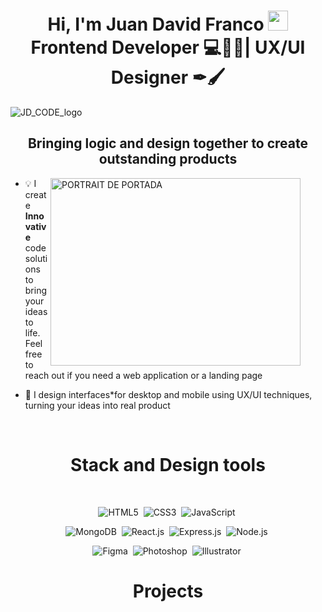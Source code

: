<h1 height="32" align="center">Hi, I'm Juan David Franco <img src="https://media.giphy.com/media/hvRJCLFzcasrR4ia7z/giphy.gif" width="32"><br/>
<span >Frontend Developer 💻📲🚀| UX/UI Designer ✒🖌</span></h1>
<img alt="JD_CODE_logo">
<h2 height="28" align="center">Bringing logic and design together to create outstanding products </h2>

<figure target="_blank" align="left">
  <img align="right" top="500" height="300" width="400" alt="PORTRAIT DE PORTADA" src="">
</figure>

- 💡 I create <strong>Innovative</strong> code solutions to bring your ideas to life. Feel free to reach out if you need a web application or a landing page

- 🎨 I design interfaces*for desktop and mobile using UX/UI techniques, turning your ideas into real product

<br/>
<h1 height="32" align="center">Stack and Design tools</h1>
<br/>
<p align="center" width="20">
<div align="center" with="10">
  
  <a align="center">
    
  ![HTML5](https://img.shields.io/badge/html5-%23E34F26.svg?style=for-the-badge&logo=html5&logoColor=white)&nbsp;
  ![CSS3](https://img.shields.io/badge/css3-%231572B6.svg?style=for-the-badge&logo=css3&logoColor=white)&nbsp;
  ![JavaScript](https://img.shields.io/badge/javascript-%23323330.svg?style=for-the-badge&logo=javascript&logoColor=%23F7DF1E)&nbsp;
  </a>
  
  ![MongoDB](https://img.shields.io/badge/MongoDB-%234ea94b.svg?style=for-the-badge&logo=mongodb&logoColor=white)&nbsp;
  ![React.js](https://img.shields.io/badge/-ReactJs-61DAFB?logo=react&logoColor=white&style=for-the-badge)&nbsp;
  ![Express.js](https://img.shields.io/badge/express.js-000000?style=for-the-badge&logo=express&logoColor=white)&nbsp;
  ![Node.js](https://img.shields.io/badge/node.js-339933?style=for-the-badge&logo=Node.js&logoColor=white)&nbsp;
</div>

<div align="center" with="10">
  
 ![Figma](https://img.shields.io/badge/Figma-F24E1E?style=for-the-badge&logo=figma&logoColor=white)&nbsp;
 ![Photoshop](https://img.shields.io/badge/Adobe%20Photoshop-A-001e36?logo=adobephotoshop&logoColor=fff&style=for-the-badge&colorA=001e36&colorB=31a8ff)&nbsp;
 ![Illustrator](https://img.shields.io/badge/Adobe%20Illustrator-C%2B%2A-330000?logo=adobeillustrator&logoColor=fff&style=for-the-badge&colorA=330000&colorB=ff9a00)&nbsp;
</div>
</p>

<h1 height="32" align="center">Projects<h1/>

